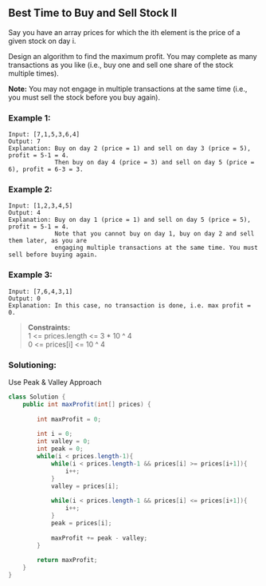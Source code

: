 ## Best Time to Buy and Sell Stock II

Say you have an array prices for which the ith element is the price of a given stock on day i.

Design an algorithm to find the maximum profit. You may complete as many transactions as you like (i.e., buy one and sell one share of the stock multiple times).

**Note:** You may not engage in multiple transactions at the same time (i.e., you must sell the stock before you buy again).


### Example 1:
```
Input: [7,1,5,3,6,4]
Output: 7
Explanation: Buy on day 2 (price = 1) and sell on day 3 (price = 5), profit = 5-1 = 4.
             Then buy on day 4 (price = 3) and sell on day 5 (price = 6), profit = 6-3 = 3.
```

### Example 2:
```
Input: [1,2,3,4,5]
Output: 4
Explanation: Buy on day 1 (price = 1) and sell on day 5 (price = 5), profit = 5-1 = 4.
             Note that you cannot buy on day 1, buy on day 2 and sell them later, as you are
             engaging multiple transactions at the same time. You must sell before buying again.
```


### Example 3:
```
Input: [7,6,4,3,1]
Output: 0
Explanation: In this case, no transaction is done, i.e. max profit = 0.
```

> **Constraints:**  
> 1 <= prices.length <= 3 * 10 ^ 4  
> 0 <= prices[i] <= 10 ^ 4
 
 
### Solutioning:
Use Peak & Valley Approach


```java
class Solution {
    public int maxProfit(int[] prices) {
        
        int maxProfit = 0;
        
        int i = 0;
        int valley = 0;
        int peak = 0;
        while(i < prices.length-1){
            while(i < prices.length-1 && prices[i] >= prices[i+1]){
                i++;
            }
            valley = prices[i];
            
            while(i < prices.length-1 && prices[i] <= prices[i+1]){
                i++;
            }
            peak = prices[i];
            
            maxProfit += peak - valley;
        }
        
        return maxProfit;
    }
}
```  
